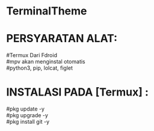 # TerminalTheme

# PERSYARATAN ALAT:
#Termux Dari Fdroid                                               
#mpv akan menginstal otomatis                                                
#python3, pip, lolcat, figlet                                                
# INSTALASI PADA [Termux] :
#pkg update -y                                                               
#pkg upgrade -y                                                              
#pkg install git -y                                                          
#   
